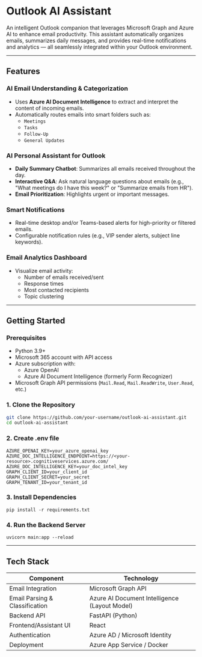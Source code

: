 # Outlook AI Assistant

An intelligent Outlook companion that leverages Microsoft Graph and Azure AI to enhance email productivity. This assistant automatically organizes emails, summarizes daily messages, and provides real-time notifications and analytics — all seamlessly integrated within your Outlook environment.

---

## Features

### AI Email Understanding & Categorization
- Uses **Azure AI Document Intelligence** to extract and interpret the content of incoming emails.
- Automatically routes emails into smart folders such as:
  - `Meetings`
  - `Tasks`
  - `Follow-Up`
  - `General Updates`

### AI Personal Assistant for Outlook
- **Daily Summary Chatbot**: Summarizes all emails received throughout the day.
- **Interactive Q&A**: Ask natural language questions about emails (e.g., "What meetings do I have this week?" or "Summarize emails from HR").
- **Email Prioritization**: Highlights urgent or important messages.

### Smart Notifications
- Real-time desktop and/or Teams-based alerts for high-priority or filtered emails.
- Configurable notification rules (e.g., VIP sender alerts, subject line keywords).

### Email Analytics Dashboard
- Visualize email activity:
  - Number of emails received/sent
  - Response times
  - Most contacted recipients
  - Topic clustering

---

## Getting Started

### Prerequisites

- Python 3.9+
- Microsoft 365 account with API access
- Azure subscription with:
  - Azure OpenAI
  - Azure AI Document Intelligence (formerly Form Recognizer)
- Microsoft Graph API permissions (`Mail.Read`, `Mail.ReadWrite`, `User.Read`, etc.)

### 1. Clone the Repository
```bash
git clone https://github.com/your-username/outlook-ai-assistant.git
cd outlook-ai-assistant
```

### 2. Create .env file
```
AZURE_OPENAI_KEY=your_azure_openai_key
AZURE_DOC_INTELLIGENCE_ENDPOINT=https://<your-resource>.cognitiveservices.azure.com/
AZURE_DOC_INTELLIGENCE_KEY=your_doc_intel_key
GRAPH_CLIENT_ID=your_client_id
GRAPH_CLIENT_SECRET=your_secret
GRAPH_TENANT_ID=your_tenant_id
```

###  3. Install Dependencies
```
pip install -r requirements.txt
```

### 4. Run the Backend Server
```
uvicorn main:app --reload
```
---

## Tech Stack

| Component                     | Technology                                      |
|------------------------------|-------------------------------------------------|
| Email Integration            | Microsoft Graph API                             |
| Email Parsing & Classification | Azure AI Document Intelligence (Layout Model) |
| Backend API                  | FastAPI (Python)                                |
| Frontend/Assistant UI        | React                 |
| Authentication               | Azure AD / Microsoft Identity                   |
| Deployment                   | Azure App Service / Docker                      |
